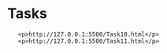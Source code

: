 # Tasks
<html>
   
       <p>http://127.0.0.1:5500/Task10.html</p>
       <p>http://127.0.0.1:5500/Task11.html</p>
       
    
</html>
